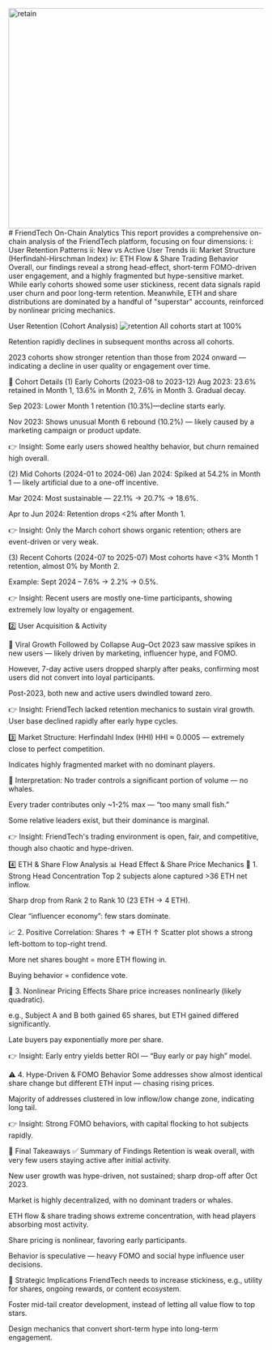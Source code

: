 <img width="1144" height="435" alt="retain" src="https://github.com/user-attachments/assets/554ad64f-bf87-44c9-899f-51030dc95f6e" /># FriendTech On-Chain Analytics
This report provides a comprehensive on-chain analysis of the FriendTech platform, focusing on four dimensions:
    i: User Retention Patterns
    ii: New vs Active User Trends
    iii: Market Structure (Herfindahl-Hirschman Index)
    iv: ETH Flow & Share Trading Behavior
Overall, our findings reveal a strong head-effect, short-term FOMO-driven user engagement, and a highly fragmented but hype-sensitive market. While early cohorts showed some user stickiness, recent data signals rapid user churn and poor long-term retention. Meanwhile, ETH and share distributions are dominated by a handful of "superstar" accounts, reinforced by nonlinear pricing mechanics.

User Retention (Cohort Analysis)
![retention](FriendTech/retention.png)
All cohorts start at 100% 

Retention rapidly declines in subsequent months across all cohorts.

2023 cohorts show stronger retention than those from 2024 onward — indicating a decline in user quality or engagement over time.

🧪 Cohort Details
(1) Early Cohorts (2023-08 to 2023-12)
Aug 2023: 23.6% retained in Month 1, 13.6% in Month 2, 7.6% in Month 3. Gradual decay.

Sep 2023: Lower Month 1 retention (10.3%)—decline starts early.

Nov 2023: Shows unusual Month 6 rebound (10.2%) — likely caused by a marketing campaign or product update.

👉 Insight: Some early users showed healthy behavior, but churn remained high overall.

(2) Mid Cohorts (2024-01 to 2024-06)
Jan 2024: Spiked at 54.2% in Month 1 — likely artificial due to a one-off incentive.

Mar 2024: Most sustainable — 22.1% → 20.7% → 18.6%.

Apr to Jun 2024: Retention drops <2% after Month 1.

👉 Insight: Only the March cohort shows organic retention; others are event-driven or very weak.

(3) Recent Cohorts (2024-07 to 2025-07)
Most cohorts have <3% Month 1 retention, almost 0% by Month 2.

Example: Sept 2024 – 7.6% → 2.2% → 0.5%.

👉 Insight: Recent users are mostly one-time participants, showing extremely low loyalty or engagement.

2️⃣ User Acquisition & Activity

🚀 Viral Growth Followed by Collapse
Aug–Oct 2023 saw massive spikes in new users — likely driven by marketing, influencer hype, and FOMO.

However, 7-day active users dropped sharply after peaks, confirming most users did not convert into loyal participants.

Post-2023, both new and active users dwindled toward zero.

👉 Insight: FriendTech lacked retention mechanics to sustain viral growth. User base declined rapidly after early hype cycles.

3️⃣ Market Structure: Herfindahl Index (HHI)
HHI ≈ 0.0005 — extremely close to perfect competition.

Indicates highly fragmented market with no dominant players.

🧠 Interpretation:
No trader controls a significant portion of volume — no whales.

Every trader contributes only ~1-2% max — “too many small fish.”

Some relative leaders exist, but their dominance is marginal.

👉 Insight: FriendTech's trading environment is open, fair, and competitive, though also chaotic and hype-driven.

4️⃣ ETH & Share Flow Analysis
📊 Head Effect & Share Price Mechanics
💸 1. Strong Head Concentration
Top 2 subjects alone captured >36 ETH net inflow.

Sharp drop from Rank 2 to Rank 10 (23 ETH → 4 ETH).

Clear “influencer economy”: few stars dominate.

📈 2. Positive Correlation: Shares ↑ ⇒ ETH ↑
Scatter plot shows a strong left-bottom to top-right trend.

More net shares bought = more ETH flowing in.

Buying behavior = confidence vote.

🧮 3. Nonlinear Pricing Effects
Share price increases nonlinearly (likely quadratic).

e.g., Subject A and B both gained 65 shares, but ETH gained differed significantly.

Late buyers pay exponentially more per share.

👉 Insight: Early entry yields better ROI — “Buy early or pay high” model.

⚠️ 4. Hype-Driven & FOMO Behavior
Some addresses show almost identical share change but different ETH input — chasing rising prices.

Majority of addresses clustered in low inflow/low change zone, indicating long tail.

👉 Insight: Strong FOMO behaviors, with capital flocking to hot subjects rapidly.

📌 Final Takeaways
✅ Summary of Findings
Retention is weak overall, with very few users staying active after initial activity.

New user growth was hype-driven, not sustained; sharp drop-off after Oct 2023.

Market is highly decentralized, with no dominant traders or whales.

ETH flow & share trading shows extreme concentration, with head players absorbing most activity.

Share pricing is nonlinear, favoring early participants.

Behavior is speculative — heavy FOMO and social hype influence user decisions.

🔄 Strategic Implications
FriendTech needs to increase stickiness, e.g., utility for shares, ongoing rewards, or content ecosystem.

Foster mid-tail creator development, instead of letting all value flow to top stars.

Design mechanics that convert short-term hype into long-term engagement.



